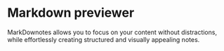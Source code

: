 # Markdown previewer

MarkDownotes allows you to focus on your content without distractions, while effortlessly creating structured and visually appealing notes.
